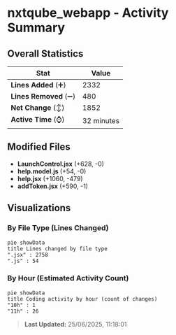 # nxtqube_webapp - Activity Summary 

## Overall Statistics

| Stat                   | Value                                                             |
| ---------------------- | ----------------------------------------------------------------- |
| **Lines Added** (➕)   | 2332                                          |
| **Lines Removed** (➖) | 480                                        |
| **Net Change** (↕)    | 1852                |
| **Active Time** (⌚)   | 32 minutes |


## Modified Files
- **LaunchControl.jsx** (+628, -0)
- **help.model.js** (+54, -0)
- **help.jsx** (+1060, -479)
- **addToken.jsx** (+590, -1)

## Visualizations

### By File Type (Lines Changed)

```mermaid
pie showData
title Lines changed by file type
".jsx" : 2758
".js" : 54
```

### By Hour (Estimated Activity Count)

```mermaid
pie showData
title Coding activity by hour (count of changes)
"10h" : 1
"11h" : 26
```


> **Last Updated:** 25/06/2025, 11:18:01